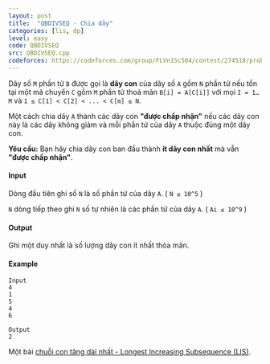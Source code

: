 ```yaml
---
layout: post
title:  "QBDIVSEQ - Chia dãy"
categories: [lis, dp]
level: easy
code: QBDIVSEQ
src: QBDIVSEQ.cpp
codeforces: https://codeforces.com/group/FLVn1Sc504/contest/274518/problem/L
---
```




  


Dãy số `M` phần tử `B` được gọi là **dãy con** của dãy số `A` gồm `N` phần tử nếu tồn tại một mã chuyển `C` gồm `M` phần tử thoả mãn `B[i] = A[C[i]]` với mọi `I = 1…M` và `1 ≤ C[1] < C[2] < ... < C[m] ≤ N`.

Một cách chia dãy `A` thành các dãy con **"được chấp nhận"** nếu các dãy con này là các dãy không giảm và mỗi phần tử của dãy `A` thuộc đúng một dãy con.

**Yêu cầu:** Bạn hãy chia dãy con ban đầu thành **ít dãy con nhất** mà vẫn **"được chấp nhận"**.

#### Input

Dòng đầu tiên ghi số `N` là số phần tử của dãy `A`. ( `N ≤ 10^5` )

`N` dòng tiếp theo ghi `N` số tự nhiên là các phần tử của dãy `A`. ( `Ai ≤ 10^9` )

#### Output

Ghi một duy nhất là số lượng dãy con ít nhất thỏa mãn.

#### Example

```
Input
4
1
5
4
6

Output
2
```

<!--more-->


Một bài [chuỗi con tăng dài nhất - Longest Increasing Subsequence (LIS)](https://vnspoj.github.io/category/lis).

